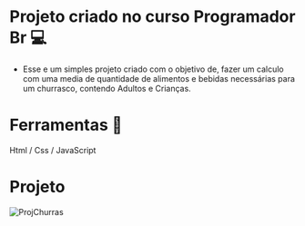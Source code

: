 # Projeto criado no curso Programador Br :computer:

 - Esse e um simples projeto criado com o objetivo de, fazer um calculo com uma media de quantidade de 		  alimentos e bebidas necessárias para um churrasco, contendo Adultos e Crianças.


# Ferramentas  :hammer:

Html / Css / JavaScript 


# Projeto
![ProjChurras](https://user-images.githubusercontent.com/67766327/105727654-131e5a00-5f0a-11eb-9ed5-bba00c8ad8aa.jpeg)

